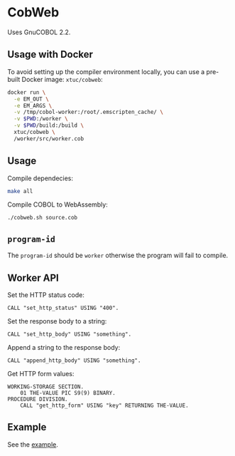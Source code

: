 # CobWeb

Uses GnuCOBOL 2.2.

## Usage with Docker

To avoid setting up the compiler environment locally, you can use a pre-built
Docker image: `xtuc/cobweb`:

```sh
docker run \
  -e EM_OUT \
  -e EM_ARGS \
  -v /tmp/cobol-worker:/root/.emscripten_cache/ \
  -v $PWD:/worker \
  -v $PWD/build:/build \
  xtuc/cobweb \
  /worker/src/worker.cob
```

## Usage

Compile dependecies:
```sh
make all
```

Compile COBOL to WebAssembly:
```sh
./cobweb.sh source.cob
```

## `program-id`

The `program-id` should be `worker` otherwise the program will fail to compile.

## Worker API

Set the HTTP status code:
```cobol
CALL "set_http_status" USING "400".
```

Set the response body to a string:
```cobol
CALL "set_http_body" USING "something".
```

Append a string to the response body:
```cobol
CALL "append_http_body" USING "something".
```

Get HTTP form values:
```cobol
WORKING-STORAGE SECTION.
    01 THE-VALUE PIC S9(9) BINARY.
PROCEDURE DIVISION.
    CALL "get_http_form" USING "key" RETURNING THE-VALUE.
```

## Example

See the [example](./example).
